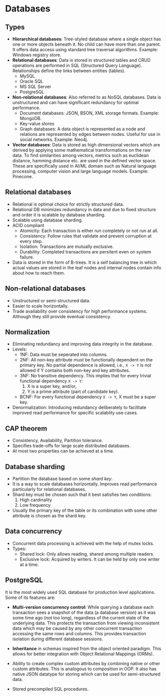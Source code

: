 # Databases

## Types

- **Hierarchical databases**: Tree-styled database where a single object has
  one or more objects beneath it. No child can have more than one parent. It
  offers data access using standard tree traversal algorithms. Example:
  Windows registry store.
- **Relational databases**: Data is stored in structured tables and CRUD
  operations are performed in SQL (Structured Query Language). Relationships
  define the links between entities (tables).
  - MySQL
  - Oracle SQL
  - MS SQL Server
  - PostgreSQL
- **Non-relational databases**: Also referred to as NoSQL databases. Data is
  unstructured and can have significant redundancy for optimal performance.
  - Document databases: JSON, BSON, XML storage formats. Example: MongoDB.
  - Key-value stores
  - Graph databases: A data object is represented as a node and relations are
    represented by edges between nodes. Useful for use in social networks.
    Example: Neo4j.
- **Vector databases**: Data is stored as high dimensional vectors which are
  derived by applying some mathematical transformations on the raw data. To
  find similarities among vectors, metrics such as euclidean distance, hamming
  distance etc. are used in the defined vector space. These are specifically
  used in AI/ML domain such as Natural language processing, computer vision
  and large language models. Example: Pinecone.

## Relational databases

- Relational is optimal choice for strictly structured data.
- Relational DB minimizes redundancy in data and due to fixed structure and
  order it is scalable by database sharding.
- Scalable using database sharding.
- ACID compliant
  - Atomicity: Each transaction is either run completely or not run at all.
  - Consistency: Follow rules that validate and prevent corruption at every
    step.
  - Isolation: Transactions are mutually exclusive.
  - Durability: Completed transactions are persitent even on system failure.
- Data is stored in the form of B-trees. It is a self balancing tree in which
  actual values are stored in the leaf nodes and internal nodes contain info
  about how to reach them.

## Non-relational databases

- Unstructured or semi-structured data.
- Easier to scale horizontally.
- Trade availability over consistency for high performance systems. Although
  they still provide eventual consistency.

## Normalization

- Eliminating redundancy and improving data integrity in the database.
- Levels:
  - 1NF: Data must be seperated into columns.
  - 2NF: All non-key attribute must be functionally dependent on the primary
    key. No partial dependence is allowed, i.e., `X -> Y` is not allowed if
    Y contains both non-key and key attributes.
  - 3NF: No transitive dependency. This implies that for every trivial
    functional dependency `X -> Y`:
    1. X is a super key, and/or,
    2. Y is a prime attribute (part of candidate key).
  - BCNF: For every functional dependency `X -> Y`, X must be a super key.
- Denormalization: Introducing redundancy deliberately to facilitate improved
  read performance for specific scalablity use cases.

## CAP theorem

- Consistency, Availability, Partition tolerance.
- Specifies trade-offs for large scale distributed databases.
- At most two properties can be achieved at a time.

## Database sharding

- Partition the database based on some _shard key_.
- It is a way to scale databases horizontally. Improves read performance
  particularly for relational databases.
- Shard key must be chosen such that it best satisfies two conditions:
  1. High cardinality
  2. Low frequency
- Usually the primary key of the table or its combination with some other
  attribute is chosen as the shard key.

## Data concurrency

- Concurrent data processing is achieved with the help of mutex locks.
- Types:
  - Shared lock: Only allows reading, shared among multiple readers.
  - Exclusive lock: Acquired by writers. It can be held by only one writer at
    a time.

## PostgreSQL

It is the most widely used SQL database for production level applications.
Some of its features are:

- **Multi-version concurrency control**: While querying a database each
  transaction sees a snapshot of the data (a database version) as it was some
  time ago (not too long), regardless of the current state of the underlying
  data. This protects the transaction from viewing inconsistent data which may
  be caused by any other concurrent transaction accessing the same rows and
  columns. This provides transaction isolation during different database sessions.

- **Inheritance** in schemas inspired from the object oriented paradigm. This
  allows for better integration with Object Relational Mappings (ORMs).

- Ability to create complex custom attributes by combining native or other custom
  attributes. This is analogous to composition in OOP. It also has native JSON
  datatype for storing which can be used for semi-structured data.

- Stored precompiled SQL procedures.
